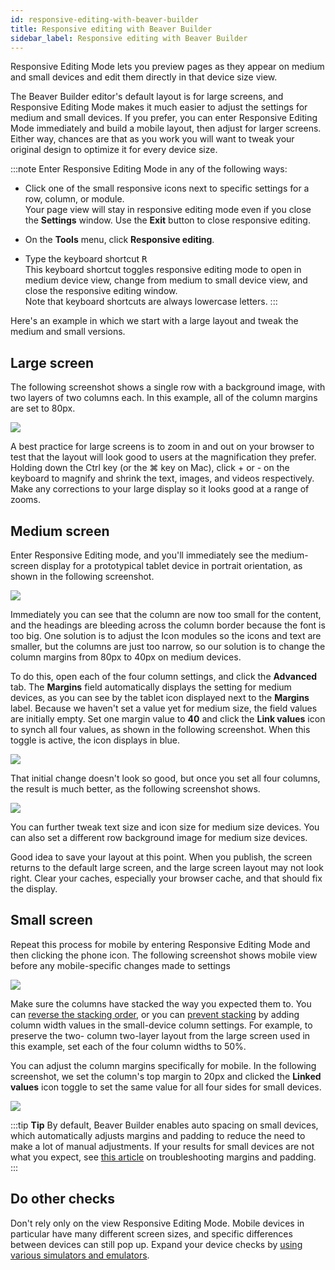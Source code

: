 ```yaml
---
id: responsive-editing-with-beaver-builder
title: Responsive editing with Beaver Builder
sidebar_label: Responsive editing with Beaver Builder
---
```


Responsive Editing Mode lets you preview pages as they appear on medium and
small devices and edit them directly in that device size view.

The Beaver Builder editor's default layout is for large screens, and
Responsive Editing Mode makes it much easier to adjust the settings for medium
and small devices. If you prefer, you can enter Responsive Editing Mode
immediately and build a mobile layout, then adjust for larger screens. Either
way, chances are that as you work you will want to tweak your original design
to optimize it for every device size.

:::note
Enter Responsive Editing Mode in any of the following ways:

  * Click one of the small responsive icons next to specific settings for a row, column, or module.  
Your page view will stay in responsive editing mode even if you close the
**Settings** window. Use the **Exit** button to close responsive editing.

  * On the **Tools** menu, click **Responsive editing**.
  * Type the keyboard shortcut <kbd>R</kbd>  
This keyboard shortcut toggles responsive editing mode to open in medium
device view, change from medium to small device view, and close the responsive
editing window.  
Note that keyboard shortcuts are always lowercase letters.
:::

Here's an example in which we start with a large layout and tweak the medium
and small versions.

## Large screen

The following screenshot shows a single row with a background image, with two
layers of two columns each. In this example, all of the column margins are set
to 80px.

![](/img/the-basics-example-resonsive-editing-1.jpg)

A best practice for large screens is to zoom in and out on your browser to
test that the layout will look good to users at the magnification they prefer.
Holding down the Ctrl key (or the ⌘ key on Mac), click + or - on the keyboard
to magnify and shrink the text, images, and videos respectively. Make any
corrections to your large display so it looks good at a range of zooms.

## Medium screen

Enter Responsive Editing mode, and you'll immediately see the medium-screen
display for a prototypical tablet device in portrait orientation, as shown in
the following screenshot.

![](/img/the-basics-example-resonsive-editing-2.jpg)

Immediately you can see that the column are now too small for the content, and
the headings are bleeding across the column border because the font is too
big. One solution is to adjust the Icon modules so the icons and text are
smaller, but the columns are just too narrow, so our solution is to change the
column margins from 80px to 40px on medium devices.

To do this, open each of the four column settings, and click the **Advanced**
tab. The **Margins** field automatically displays the setting for medium
devices, as you can see by the tablet icon displayed next to the **Margins**
label. Because we haven't set a value yet for medium size, the field values
are initially empty. Set one margin value to **40** and click the **Link
values** icon to synch all four values, as shown in the following screenshot.
When this toggle is active, the icon displays in blue.

![](/img/the-basics-example-resonsive-editing-3.jpg)

That initial change doesn't look so good, but once you set all four columns,
the result is much better, as the following screenshot shows.

![](/img/the-basics-example-resonsive-editing-4.jpg)

You can further tweak text size and icon size for medium size devices. You can
also set a different row background image for medium size devices.

Good idea to save your layout at this point. When you publish, the screen
returns to the default large screen, and the large screen layout may not look
right. Clear your caches, especially your browser cache, and that should fix
the display.

## Small screen

Repeat this process for mobile by entering Responsive Editing Mode and then
clicking the phone icon. The following screenshot shows mobile view before any
mobile-specific changes made to settings

![](/img/the-basics-example-resonsive-editing-5.jpg)

Make sure the columns have stacked the way you expected them to. You can
[reverse the stacking order](/beaver-builder/layouts/columns/reverse-column-stacking-order.md), or you can [prevent stacking](/beaver-builder/layouts/columns/prevent-column-stacking-with-custom-widths.md) by adding column width
values in the small-device column settings. For example, to preserve the two-
column two-layer layout from the large screen used in this example, set each
of the four column widths to 50%.

You can adjust the column margins specifically for mobile. In the
following screenshot, we set the column's top margin to 20px and clicked the
**Linked values** icon toggle to set the same value for all four sides for
small devices.

![](/img/the-basics-example-resonsive-editing-6.jpg)

:::tip **Tip**
By default, Beaver Builder enables auto spacing on small devices,
which automatically adjusts margins and padding to reduce the need to make a
lot of manual adjustments. If your results for small devices are not what you
expect, see [this article](/beaver-builder/layouts/margins-padding/troubleshooting-margins-and-padding.md) on troubleshooting margins and padding.
:::

## Do other checks

Don't rely only on the view Responsive Editing Mode. Mobile devices in
particular have many different screen sizes, and specific differences between
devices can still pop up. Expand your device checks by [using various
simulators and emulators](/beaver-builder/troubleshooting/miscellaneous/device-previews-beaver-builder-customizer-and-beyond.md).
